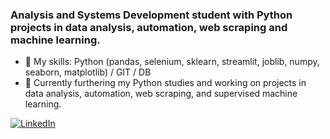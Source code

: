 ### Analysis and Systems Development student with Python projects in data analysis, automation, web scraping and machine learning.

- 🔭 My skills: Python (pandas, selenium, sklearn, streamlit, joblib, numpy, seaborn, matplotlib) / GIT / DB
- 🌱 Currently furthering my Python studies and working on projects in data analysis, automation, web scraping, and supervised machine learning.

[![LinkedIn](https://img.shields.io/badge/LinkedIn-Perfil-blue?style=flat-square&logo=linkedin)](https://www.linkedin.com/in/kauan-cipullo/)
